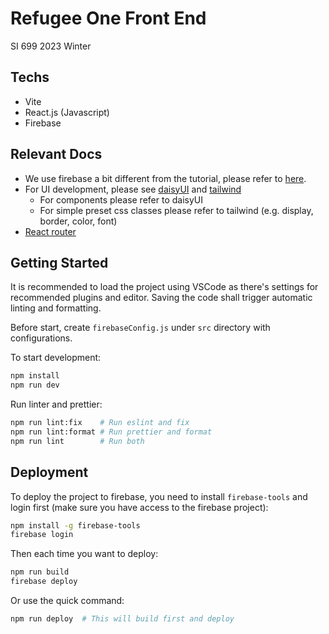 # Refugee One Front End

SI 699 2023 Winter
## Techs
- Vite
- React.js (Javascript)
- Firebase

## Relevant Docs

- We use firebase a bit different from the tutorial, please refer to [here](https://firebase.google.com/docs/database/web/read-and-write).
- For UI development, please see [daisyUI](https://daisyui.com/components/) and [tailwind](https://tailwindcss.com/docs/installation)
  - For components please refer to daisyUI
  - For simple preset css classes please refer to tailwind (e.g. display, border, color, font)
- [React router](https://reactrouter.com/en/main/start/tutorial)

## Getting Started

It is recommended to load the project using VSCode as there's settings for recommended plugins and editor. Saving the code shall trigger automatic linting and formatting.

Before start, create `firebaseConfig.js` under `src` directory with configurations.

To start development:

```bash
npm install
npm run dev
```

Run linter and prettier:

```bash
npm run lint:fix    # Run eslint and fix
npm run lint:format # Run prettier and format
npm run lint        # Run both
```

## Deployment

To deploy the project to firebase, you need to install `firebase-tools` and login first (make sure you have access to the firebase project):

```bash
npm install -g firebase-tools
firebase login
```

Then each time you want to deploy:

```bash
npm run build
firebase deploy
```

Or use the quick command:

```bash
npm run deploy  # This will build first and deploy
```
